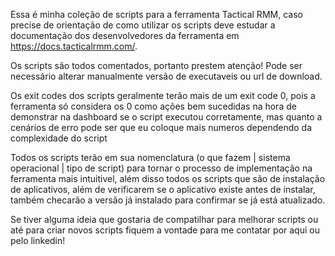 Essa é minha coleção de scripts para a ferramenta Tactical RMM, caso precise de orientação de como utilizar os scripts deve estudar a documentação dos desenvolvedores da ferramenta em https://docs.tacticalrmm.com/.

Os scripts são todos comentados, portanto prestem atenção! Pode ser necessário alterar manualmente versão de executaveis ou url de download.

Os exit codes dos scripts geralmente terão mais de um exit code 0, pois a ferramenta só considera os 0 como ações bem sucedidas na hora de demonstrar na dashboard se o script executou corretamente, mas quanto a cenários de erro pode ser que eu coloque mais numeros dependendo da complexidade do script

Todos os scripts terão em sua nomenclatura (o que fazem | sistema operacional | tipo de script) para tornar o processo de implementação na ferramenta mais intuitivel, além disso todos os scripts que são de instalação de aplicativos, além de verificarem se o aplicativo existe antes de instalar, também checarão a versão já instalado para confirmar se já está atualizado.

Se tiver alguma ideia que gostaria de compatilhar para melhorar scripts ou até para criar novos scripts fiquem a vontade para me contatar por aqui ou pelo linkedin!
